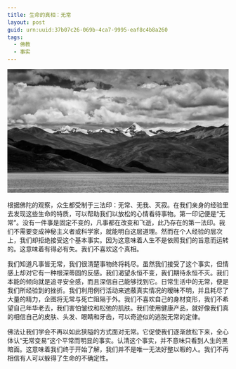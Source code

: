 ```yaml
---
title: 生命的真相：无常
layout: post
guid: urn:uuid:37b07c26-069b-4ca7-9995-eaf8c4b8a260
tags:
  - 佛教
  - 事实
---
```



[![](/media/files/2010/09/08/wuc.png)](https://bolg-1257385283.cos.ap-chengdu.myqcloud.com/2010/09/08/wuc.png)

根据佛陀的观察，众生都受制于三法印：无常、无我、灭寂。在我们亲身的经验里去发现这些生命的特质，可以帮助我们以放松的心情看待事物。第一印记便是“无常”。没有一件事是固定不变的，凡事都在改变和飞逝，此乃存在的第一法印。我们不需要变成神秘主义者或科学家，就能明白这层道理。然而在个人经验的层次上，我们却拒绝接受这个基本事实。因为这意味着人生不是依照我们的旨意而运转的。这意味着有得必有失。我们不喜欢这个真相。

我们知道凡事皆无常，我们很清楚事物终将耗尽。虽然我们接受了这个事实，但情感上却对它有一种根深蒂固的反感。我们渴望永恒不变，我们期待永恒不灭。我们本能的倾向就是追寻安全感，而且深信自己能够找到它。日常生活中的无常，便是我们所经验到的挫折。我们利用例行活动来遮蔽真实情况的暧昧不明，并且耗尽了大量的精力，企图将无常与死亡阻隔于外。我们不喜欢自己的身材变形，我们不希望自己年华老去，我们害怕皱纹和松弛的肌肤。我们使用健康产品，就好像我们真的相信自己的皮肤、头发、眼睛和牙齿，可以奇迹似的逃脱无常的定律。

佛法让我们学会不再以如此狭隘的方式面对无常。它促使我们逐渐放松下来，全心体认“无常变易”这个平常而明显的事实。认清这个事实，并不意味只看到人生的黑暗面。这意味着我们终于开始了解，我们并不是唯一无法好整以暇的人。我们不再相信有人可以躲得了生命的不确定性。
